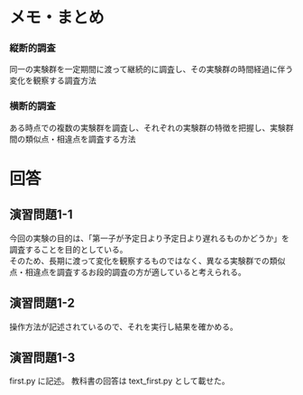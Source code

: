 # メモ・まとめ

### 縦断的調査
同一の実験群を一定期間に渡って継続的に調査し、その実験群の時間経過に伴う変化を観察する調査方法

### 横断的調査
ある時点での複数の実験群を調査し、それぞれの実験群の特徴を把握し、実験群間の類似点・相違点を調査する方法

# 回答
## 演習問題1-1



今回の実験の目的は、「第一子が予定日より予定日より遅れるものかどうか」を調査することを目的としている。<br>
そのため、長期に渡って変化を観察するものではなく、異なる実験群での類似点・相違点を調査するお段的調査の方が適していると考えられる。

## 演習問題1-2

操作方法が記述されているので、それを実行し結果を確かめる。

## 演習問題1-3

first.py に記述。
教科書の回答は text_first.py として載せた。
